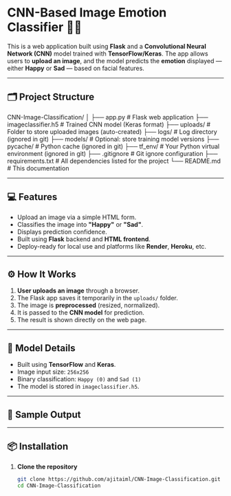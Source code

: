 # CNN-Based Image Emotion Classifier 🚀🧠

This is a web application built using **Flask** and a **Convolutional Neural Network (CNN)** model trained with **TensorFlow/Keras**. The app allows users to **upload an image**, and the model predicts the **emotion** displayed — either **Happy** or **Sad** — based on facial features.

---

## 🗂️ Project Structure
CNN-Image-Classification/
│
├── app.py # Flask web application
├── imageclassifier.h5 # Trained CNN model (Keras format)
├── uploads/ # Folder to store uploaded images (auto-created)
├── logs/ # Log directory (ignored in git)
├── models/ # Optional: store training model versions
├── pycache/ # Python cache (ignored in git)
├── tf_env/ # Your Python virtual environment (ignored in git)
├── .gitignore # Git ignore configuration
├── requirements.txt # All dependencies listed for the project
└── README.md # This documentation



---

## 💻 Features

- Upload an image via a simple HTML form.
- Classifies the image into **"Happy"** or **"Sad"**.
- Displays prediction confidence.
- Built using **Flask** backend and **HTML frontend**.
- Deploy-ready for local use and platforms like **Render**, **Heroku**, etc.

---

## ⚙️ How It Works

1. **User uploads an image** through a browser.
2. The Flask app saves it temporarily in the `uploads/` folder.
3. The image is **preprocessed** (resized, normalized).
4. It is passed to the **CNN model** for prediction.
5. The result is shown directly on the web page.

---

## 🧠 Model Details

- Built using **TensorFlow** and **Keras**.
- Image input size: `256x256`
- Binary classification: `Happy (0)` and `Sad (1)`
- The model is stored in `imageclassifier.h5`.

---

## 📝 Sample Output

---

## 📦 Installation

1. **Clone the repository**
   ```bash
   git clone https://github.com/ajitaiml/CNN-Image-Classification.git
   cd CNN-Image-Classification





